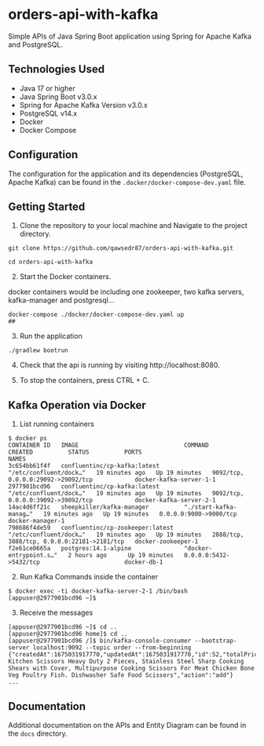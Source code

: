 # orders-api-with-kafka

Simple APIs of Java Spring Boot application using Spring for Apache Kafka and PostgreSQL.

## Technologies Used
- Java 17 or higher
- Java Spring Boot v3.0.x
- Spring for Apache Kafka Version v3.0.x
- PostgreSQL v14.x
- Docker
- Docker Compose

## Configuration
The configuration for the application and its dependencies (PostgreSQL, Apache Kafka) can be found in the `.docker/docker-compose-dev.yaml` file.

## Getting Started
1. Clone the repository to your local machine and Navigate to the project directory.
```shell
git clone https://github.com/qawsedr87/orders-api-with-kafka.git

cd orders-api-with-kafka
```

2. Start the Docker containers. 

docker containers would be including one zookeeper, two kafka servers, kafka-manager and postgresql...
```shell
docker-compose ./docker/docker-compose-dev.yaml up
## 
```

3. Run the application
```shell
./gradlew bootrun
```

4. Check that the api is running by visiting http://localhost:8080.

5. To stop the containers, press CTRL + C.

## Kafka Operation via Docker
1. List running containers
```shell
$ docker ps
CONTAINER ID   IMAGE                              COMMAND                  CREATED          STATUS          PORTS                                         NAMES
3c654bb61f4f   confluentinc/cp-kafka:latest       "/etc/confluent/dock…"   19 minutes ago   Up 19 minutes   9092/tcp, 0.0.0.0:29092->29092/tcp            docker-kafka-server-1-1
2977901bcd96   confluentinc/cp-kafka:latest       "/etc/confluent/dock…"   19 minutes ago   Up 19 minutes   9092/tcp, 0.0.0.0:39092->39092/tcp            docker-kafka-server-2-1
14ac4d6ff21c   sheepkiller/kafka-manager          "./start-kafka-manag…"   19 minutes ago   Up 19 minutes   0.0.0.0:9000->9000/tcp                        docker-manager-1
798686f4de59   confluentinc/cp-zookeeper:latest   "/etc/confluent/dock…"   19 minutes ago   Up 19 minutes   2888/tcp, 3888/tcp, 0.0.0.0:22181->2181/tcp   docker-zookeeper-1
f2e61ce0665a   postgres:14.1-alpine               "docker-entrypoint.s…"   2 hours ago      Up 19 minutes   0.0.0.0:5432->5432/tcp                        docker-db-1
```

2. Run Kafka Commands inside the container
```shell
$ docker exec -ti docker-kafka-server-2-1 /bin/bash
[appuser@2977901bcd96 ~]$
```

3. Receive the messages 
```shell
[appuser@2977901bcd96 ~]$ cd ..
[appuser@2977901bcd96 home]$ cd ..
[appuser@2977901bcd96 /]$ bin/kafka-console-consumer --bootstrap-server localhost:9092 --topic order --from-beginning
{"createdAt":1675031917770,"updatedAt":1675031917770,"id":52,"totalPrice":8.74,"memo":"Kyraton Kitchen Scissors Heavy Duty 2 Pieces, Stainless Steel Sharp Cooking Shears with Cover, Multipurpose Cooking Scissors For Meat Chicken Bone Veg Poultry Fish. Dishwasher Safe Food Scissors","action":"add"}
...
```

## Documentation
Additional documentation on the APIs and Entity Diagram can be found in the `docs` directory.


